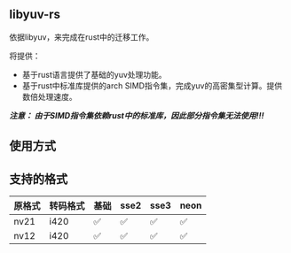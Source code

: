 libyuv-rs
---

依据libyuv，来完成在rust中的迁移工作。

将提供：
* 基于rust语言提供了基础的yuv处理功能。
* 基于rust中标准库提供的arch SIMD指令集，完成yuv的高密集型计算。提供数倍处理速度。

***注意：
由于SIMD指令集依赖rust中的标准库，因此部分指令集无法使用!!!***

使用方式
---


支持的格式
---
|  原格式  |  转码格式  |  基础  |  sse2  |  sse3  | neon | 
| -------- | ---------- | ------ | ------ | ------ | ---- |
| nv21     | i420       | ✅     | ✅     | ✅     | ✅   |
| nv12     | i420       | ✅     | ✅     | ✅     | ✅   |


